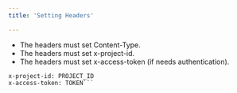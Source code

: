 ```yaml
---
title: 'Setting Headers'

---
```


* The headers must set Content-Type.
* The headers must set x-project-id.
* The headers must set x-access-token (if needs authentication).

```Content-Type: application/json
x-project-id: PROJECT_ID
x-access-token: TOKEN```